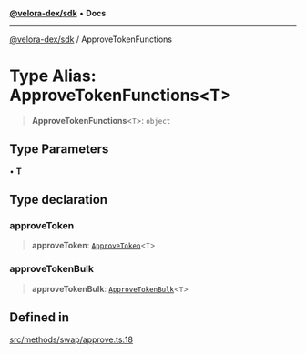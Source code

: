 [**@velora-dex/sdk**](../README.md) • **Docs**

***

[@velora-dex/sdk](../globals.md) / ApproveTokenFunctions

# Type Alias: ApproveTokenFunctions\<T\>

> **ApproveTokenFunctions**\<`T`\>: `object`

## Type Parameters

• **T**

## Type declaration

### approveToken

> **approveToken**: [`ApproveToken`](../-internal-/type-aliases/ApproveToken.md)\<`T`\>

### approveTokenBulk

> **approveTokenBulk**: [`ApproveTokenBulk`](../-internal-/type-aliases/ApproveTokenBulk.md)\<`T`\>

## Defined in

[src/methods/swap/approve.ts:18](https://github.com/VeloraDEX/sdk/blob/feat/extend_delta_orders_filtering/src/methods/swap/approve.ts#L18)
